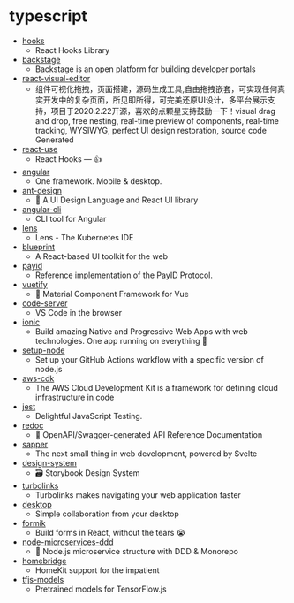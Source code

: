 # typescript
- [hooks](https://github.com/alibaba/hooks)
  - React Hooks Library
- [backstage](https://github.com/spotify/backstage)
  - Backstage is an open platform for building developer portals
- [react-visual-editor](https://github.com/brick-design/react-visual-editor)
  - 组件可视化拖拽，页面搭建，源码生成工具,自由拖拽嵌套，可实现任何真实开发中的复杂页面，所见即所得，可完美还原UI设计，多平台展示支持，项目于2020.2.22开源，喜欢的点颗星支持鼓励一下！visual drag and drop, free nesting, real-time preview of components, real-time tracking, WYSIWYG, perfect UI design restoration, source code Generated
- [react-use](https://github.com/streamich/react-use)
  - React Hooks — 👍
- [angular](https://github.com/angular/angular)
  - One framework. Mobile & desktop.
- [ant-design](https://github.com/ant-design/ant-design)
  - 🌈 A UI Design Language and React UI library
- [angular-cli](https://github.com/angular/angular-cli)
  - CLI tool for Angular
- [lens](https://github.com/lensapp/lens)
  - Lens - The Kubernetes IDE
- [blueprint](https://github.com/palantir/blueprint)
  - A React-based UI toolkit for the web
- [payid](https://github.com/payid-org/payid)
  - Reference implementation of the PayID Protocol.
- [vuetify](https://github.com/vuetifyjs/vuetify)
  - 🐉 Material Component Framework for Vue
- [code-server](https://github.com/cdr/code-server)
  - VS Code in the browser
- [ionic](https://github.com/ionic-team/ionic)
  - Build amazing Native and Progressive Web Apps with web technologies. One app running on everything 🎉
- [setup-node](https://github.com/actions/setup-node)
  - Set up your GitHub Actions workflow with a specific version of node.js
- [aws-cdk](https://github.com/aws/aws-cdk)
  - The AWS Cloud Development Kit is a framework for defining cloud infrastructure in code
- [jest](https://github.com/facebook/jest)
  - Delightful JavaScript Testing.
- [redoc](https://github.com/Redocly/redoc)
  - 📘 OpenAPI/Swagger-generated API Reference Documentation
- [sapper](https://github.com/sveltejs/sapper)
  - The next small thing in web development, powered by Svelte
- [design-system](https://github.com/storybookjs/design-system)
  - 🗃 Storybook Design System
- [turbolinks](https://github.com/turbolinks/turbolinks)
  - Turbolinks makes navigating your web application faster
- [desktop](https://github.com/desktop/desktop)
  - Simple collaboration from your desktop
- [formik](https://github.com/formik/formik)
  - Build forms in React, without the tears 😭
- [node-microservices-ddd](https://github.com/diego3g/node-microservices-ddd)
  - 🚢 Node.js microservice structure with DDD & Monorepo
- [homebridge](https://github.com/homebridge/homebridge)
  - HomeKit support for the impatient
- [tfjs-models](https://github.com/tensorflow/tfjs-models)
  - Pretrained models for TensorFlow.js
